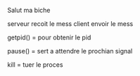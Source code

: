 Salut ma biche

serveur recoit le mess
client envoir le mess



getpid() = pour obtenir le pid

pause() = sert a attendre le prochian signal 

kill <PID> = tuer le proces